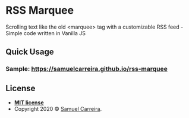 # RSS Marquee
Scrolling text like the old &lt;marquee> tag with a customizable RSS feed - Simple code written in Vanilla JS

## Quick Usage


### Sample: https://samuelcarreira.github.io/rss-marquee

## License
- **[MIT license](http://opensource.org/licenses/mit-license.php)**
- Copyright 2020 © <a href="http://samuelcarreira.com" target="_blank">Samuel Carreira</a>.